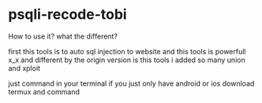 # psqli-recode-tobi
How to use it? 
what the different?

first this tools is to auto sql injection to website
and this tools is powerfull x_x
and different by the origin version is this tools i added so many union and xploit 


just
command in your terminal 
if you just only have android or ios
download termux and command 
